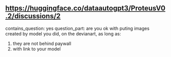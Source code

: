 ## https://huggingface.co/dataautogpt3/ProteusV0.2/discussions/2

contains_question: yes
question_part: are you ok with puting images created by model you did, on the devianart, as long as:
1. they are not behind paywall
2. with link to your model